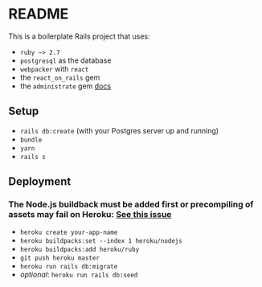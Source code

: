 # README

This is a boilerplate Rails project that uses:

- `ruby ~> 2.7`
- `postgresql` as the database
- `webpacker` with `react`
- the `react_on_rails` gem
- the `administrate` gem [docs](https://github.com/thoughtbot/administrate)

## Setup

- `rails db:create` (with your Postgres server up and running)
- `bundle`
- `yarn`
- `rails s`

## Deployment

### The Node.js buildback must be added first or precompiling of assets may fail on Heroku: [See this issue](https://github.com/rails/webpacker/issues/1164#issuecomment-443474860)

- `heroku create your-app-name`
- `heroku buildpacks:set --index 1 heroku/nodejs`
- `heroku buildpacks:add heroku/ruby`
- `git push heroku master`
- `heroku run rails db:migrate`
- _optional_: `heroku run rails db:seed`
